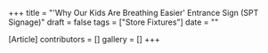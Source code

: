 +++
title = "'Why Our Kids Are Breathing Easier' Entrance Sign (SPT Signage)"
draft = false
tags = ["Store Fixtures"]
date = ""

[Article]
contributors = []
gallery = []
+++